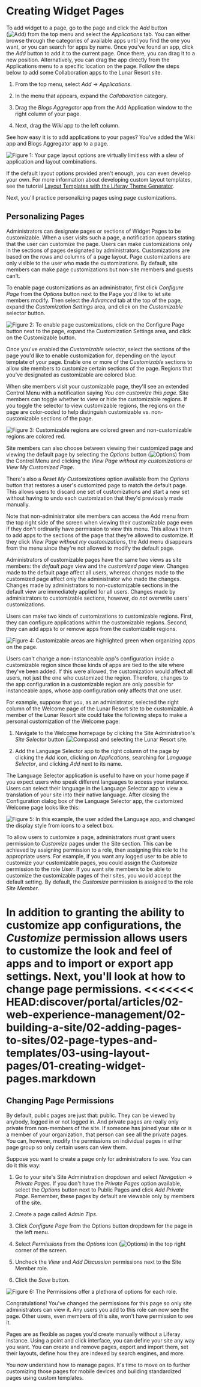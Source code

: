 # Creating Widget Pages



To add widget to a page, go to the page and click the *Add* button  
(![Add](../../../../images/icon-control-menu-add.png)) 
from the  top menu and select the *Applications* tab. You can either browse
through the categories of available apps until you find the one you want, or you
can search for apps by name. Once you've found an app, click the *Add* button to
add it to the current page. Once there, you can drag it to a new position.
Alternatively, you can drag the app directly from the Applications menu to
a specific location on the page. Follow the steps below to add some
Collaboration apps to the Lunar Resort site.

1.  From the top menu, select *Add* &rarr; *Applications*.

2.  In the menu that appears, expand the *Collaboration* category.

3.  Drag the *Blogs Aggregator* app from the Add Application window to the right
    column of your page.

4.  Next, drag the *Wiki* app to the left column.

See how easy it is to add applications to your pages? You've added the Wiki
app and Blogs Aggregator app to a page. 

![Figure 1: Your page layout options are virtually limitless with a slew of application and layout combinations.](../../../../images/app-layout-design.png)

If the default layout options provided aren't enough, you can even develop your
own. For more information about developing custom layout templates, see the
tutorial 
[Layout Templates with the Liferay Theme Generator](/develop/tutorials/-/knowledge_base/7-0/creating-layout-templates-with-the-themes-generator-0). 

Next, you'll practice personalizing pages using page customizations.

## Personalizing Pages [](id=personalizing-pages)

Administrators can designate pages or sections of Widget Pages to be customizable. When
a user visits such a page, a notification appears stating that the user can
customize the page. Users can make customizations only in the sections of pages
designated by administrators. Customizations are based on the rows and columns
of a page layout. Page customizations are only visible to the user who made the
customizations. By default, site members can make page customizations but
non-site members and guests can't.

To enable page customizations as an administrator, first click *Configure Page*
from the *Options* button next to the Page you'd like to let site members
modify. Then select the *Advanced* tab at the top of the page, expand the
*Customization Settings* area, and click on the *Customizable* selector button. 

![Figure 2: To enable page customizations, click on the *Configure Page* button next to the page, expand the *Customization Settings* area, and click on the *Customizable* button.](../../../../images/page-customizations.png)

Once you've enabled the *Customizable* selector, select the sections of
the page you'd like to enable customization for, depending on the layout
template of your page. Enable one or more of the *Customizable* sections to
allow site members to customize certain sections of the page. Regions that
you've designated as customizable are colored blue.

When site members visit your customizable page, they'll see an extended Control
Menu with a notification saying *You can customize this page*. Site members can
toggle whether to view or hide the customizable regions. If you toggle the
selector to view customizable regions, the regions on the page are color-coded
to help distinguish customizable vs. non-customizable sections of the page.

![Figure 3: Customizable regions are colored green and non-customizable regions are colored red.](../../../../images/color-coded-customizable-regions.png)

Site members can also choose between viewing their customized page and viewing
the default page by selecting the *Options* button
(![Options](../../../../images/icon-options.png)) from the Control Menu and
clicking the *View Page without my customizations* or *View My Customized Page*.

There's also a *Reset My Customizations* option available from the *Options*
button that restores a user's customized page to match the default page. This
allows users to discard one set of customizations and start a new set without
having to undo each customization that they'd previously made manually. 

Note that non-administrator site members can access the Add menu from the top
right side of the screen when viewing their customizable page even if they don't
ordinarily have permission to view this menu. This allows them to add apps to
the sections of the page that they're allowed to customize. If they click *View
Page without my customizations*, the Add menu disappears from the menu since
they're not allowed to modify the default page.

Administrators of customizable pages have the same two views as site members:
the *default page* view and the *customized page* view. Changes made to the
default page affect all users, whereas changes made to the customized page
affect only the administrator who made the changes. Changes made by
administrators to non-customizable sections in the default view are immediately
applied for all users. Changes made by administrators to customizable sections,
however, do *not* overwrite users' customizations.

Users can make two kinds of customizations to customizable regions. First, they
can configure applications within the customizable regions. Second, they can add
apps to or remove apps from the customizable regions.

![Figure 4: Customizable areas are highlighted green when organizing apps on the page.](../../../../images/customizable-regions.png)

Users can't change a non-instanceable app's configuration inside a customizable
region since those kinds of apps are tied to the site where they've been added.
If this were allowed, the customization would affect all users, not just the one
who customized the region. Therefore, changes to the app configuration in
a customizable region are only possible for instanceable apps, whose app
configuration only affects that one user.

For example, suppose that you, as an administrator, selected the right column of
the Welcome page of the Lunar Resort site to be customizable. A member of the
Lunar Resort site could take the following steps to make a personal
customization of the Welcome page:

1.  Navigate to the Welcome homepage by clicking the Site Administration's *Site
    Selector* button (![Compass](../../../../images/icon-compass.png)) and
    selecting the Lunar Resort site.

2.  Add the Language Selector app to the right column of the page by clicking
    the *Add* icon, clicking on *Applications*, searching for *Language
    Selector*, and clicking *Add* next to its name.

The Language Selector application is useful to have on your home page if you
expect users who speak different languages to access your instance. Users can
select their language in the Language Selector app to view a translation of your
site into their native language. After closing the Configuration dialog box of
the Language Selector app, the customized Welcome page looks like this:

![Figure 5: In this example, the user added the Language app, and changed the display style from icons to a select box.](../../../../images/customized-portal-homepage.png)

To allow users to customize a page, administrators must grant users permission
to *Customize* pages under the Site section. This can be achieved by assigning
permission to a role, then assigning this role to the appropriate users. For
example, if you want any logged user to be able to customize your customizable
pages, you could assign the *Customize* permission to the role *User*. If you
want site members to be able to customize the customizable pages of their sites,
you would accept the default setting. By default, the *Customize* permission is
assigned to the role *Site Member*.

In addition to granting the ability to customize app configurations, the
*Customize* permission allows users to customize the look and feel of apps
and to import or export app settings. Next, you'll look at how to change page
permissions.
<<<<<<< HEAD:discover/portal/articles/02-web-experience-management/02-building-a-site/02-adding-pages-to-sites/02-page-types-and-templates/03-using-layout-pages/01-creating-widget-pages.markdown
=======

## Changing Page Permissions [](id=changing-page-permissions)

By default, public pages are just that: public. They can be viewed by anybody,
logged in or not logged in. And private pages are really only private from
non-members of the site. If someone has joined your site or is a member of your
organization, that person can see all the private pages. You can, however,
modify the permissions on individual pages in either page group so only certain
users can view them.

Suppose you want to create a page only for administrators to see. You can do it
this way:

1.  Go to your site's Site Administration dropdown and select *Navigation*
    &rarr; *Private Pages*. If you don't have the *Private Pages* option
    available, select the *Options* button next to Public Pages and click *Add
    Private Page*. Remember, these pages by default are viewable only by members
    of the site.

2.  Create a page called *Admin Tips*.

3.  Click *Configure Page* from the Options button dropdown for the page in the
    left menu.

4.  Select *Permissions* from the *Options* icon
    (![Options](../../../../images/icon-options.png)) in the top right corner of
    the screen.

4.  Uncheck the *View* and *Add Discussion* permissions next to the Site Member
    role.

5.  Click the *Save* button.

![Figure 6: The Permissions offer a plethora of options for each role.](../../../../images/web-content-page-permissions.png)

Congratulations! You've changed the permissions for this page so only site
administrators can view it. Any users you add to this role can now see the page.
Other users, even members of this site, won't have permission to see it.

Pages are as flexible as pages you'd create manually without a Liferay instance.
Using a point and click interface, you can define your site any way you want.
You can create and remove pages, export and import them, set their layouts,
define how they are indexed by search engines, and more.

You now understand how to manage pages. It's time to move on to further
customizing those pages for mobile devices and building standardized pages using
custom templates.
